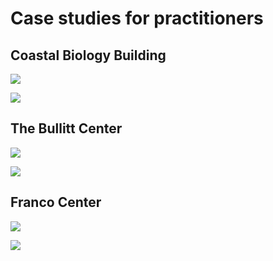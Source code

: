 # Case studies for practitioners

## Coastal Biology Building

![](<../.gitbook/assets/0 (12).png>)



![](<../.gitbook/assets/1 (9).png>)



## The Bullitt Center

![](<../.gitbook/assets/2 (8).png>)



![](<../.gitbook/assets/3 (9).png>)



## Franco Center

![](<../.gitbook/assets/4 (6).png>)



![](<../.gitbook/assets/5 (17).png>)
